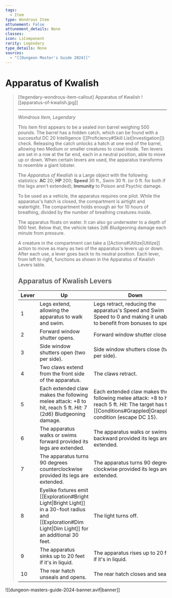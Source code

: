 ```yaml
---
tags:
  - Item
type: Wondrous Item
attunement: False
attunement_details: None
classes:
icon: LiComponent
rarity: Legendary
type_details: None
sources: 
  - "[[Dungeon Master's Guide 2024]]"
---
```

# Apparatus of Kwalish
>[!legendary-wondrous-item-callout] Apparatus of Kwalish
>![[apparatus-of-kwalish.jpg]]
>
>- - -
>_Wondrous Item, Legendary_
>
>This item first appears to be a sealed iron barrel weighing 500 pounds. The barrel has a hidden catch, which can be found with a successful DC 20 Intelligence ([[Proficiency#Skill List\|Investigation]]) check. Releasing the catch unlocks a hatch at one end of the barrel, allowing two Medium or smaller creatures to crawl inside. Ten levers are set in a row at the far end, each in a neutral position, able to move up or down. When certain levers are used, the apparatus transforms to resemble a giant lobster.
>
>The _Apparatus of Kwalish_ is a Large object with the following statistics: **AC** 20; **HP** 200; **Speed** 30 ft., Swim 30 ft. (or 0 ft. for both if the legs aren't extended); **Immunity** to Poison and Psychic damage.
>
>To be used as a vehicle, the apparatus requires one pilot. While the apparatus's hatch is closed, the compartment is airtight and watertight. The compartment holds enough air for 10 hours of breathing, divided by the number of breathing creatures inside.
>
>The apparatus floats on water. It can also go underwater to a depth of 900 feet. Below that, the vehicle takes 2d6 Bludgeoning damage each minute from pressure.
>
>A creature in the compartment can take a [[Actions#Utilize\|Utilize]] action to move as many as two of the apparatus's levers up or down. After each use, a lever goes back to its neutral position. Each lever, from left to right, functions as shown in the Apparatus of Kwalish Levers table.
>
>## Apparatus of Kwalish Levers
>|Lever|Up|Down|
>|---|---|---|
>|1|Legs extend, allowing the apparatus to walk and swim.|Legs retract, reducing the apparatus's Speed and Swim Speed to 0 and making it unable to benefit from bonuses to speed.|
>|2|Forward window shutter opens.|Forward window shutter closes.|
>|3|Side window shutters open (two per side).|Side window shutters close (two per side).|
>|4|Two claws extend from the front side of the apparatus.|The claws retract.|
>|5|Each extended claw makes the following melee attack: +8 to hit, reach 5 ft. _Hit:_ 7 (2d6) Bludgeoning damage.|Each extended claw makes the following melee attack: +8 to hit, reach 5 ft. _Hit:_ The target has the [[Conditions#Grappled\|Grappled]] condition (escape DC 15).|
>|6|The apparatus walks or swims forward provided its legs are extended.|The apparatus walks or swims backward provided its legs are extended.|
>|7|The apparatus turns 90 degrees counterclockwise provided its legs are extended.|The apparatus turns 90 degrees clockwise provided its legs are extended.|
>|8|Eyelike fixtures emit [[Exploration#Bright Light\|Bright Light]] in a 30-foot radius and [[Exploration#Dim Light\|Dim Light]] for an additional 30 feet.|The light turns off.|
>|9|The apparatus sinks up to 20 feet if it's in liquid.|The apparatus rises up to 20 feet if it's in liquid.|
>|10|The rear hatch unseals and opens.|The rear hatch closes and seals.|



![[dungeon-masters-guide-2024-banner.avif|banner]]